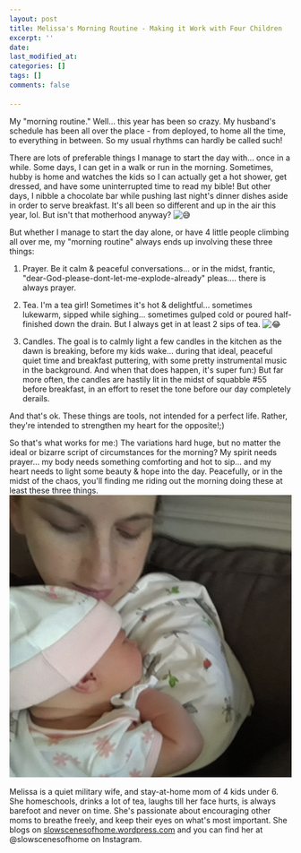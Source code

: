 ```yaml
---
layout: post
title: Melissa's Morning Routine - Making it Work with Four Children
excerpt: ''
date: 
last_modified_at: 
categories: []
tags: []
comments: false

---
```

My "morning routine." Well... this year has been so crazy. My husband's schedule has been all over the place - from deployed, to home all the time, to everything in between. So my usual rhythms can hardly be called such!  
  
There are lots of preferable things I manage to start the day with... once in a while. Some days, I can get in a walk or run in the morning. Sometimes, hubby is home and watches the kids so I can actually get a hot shower, get dressed, and have some uninterrupted time to read my bible! But other days, I nibble a chocolate bar while pushing last night's dinner dishes aside in order to serve breakfast. It's all been so different and up in the air this year, lol. But isn't that motherhood anyway? ![😅](https://mail.google.com/mail/e/1f605)  
  
But whether I manage to start the day alone, or have 4 little people climbing all over me, my "morning routine" always ends up involving these three things:  
  
1) Prayer. Be it calm & peaceful conversations... or in the midst, frantic, "dear-God-please-dont-let-me-explode-already" pleas.... there is always prayer.  
  
2) Tea. I'm a tea girl! Sometimes it's hot & delightful... sometimes lukewarm, sipped while sighing... sometimes gulped cold or poured half-finished down the drain. But I always get in at least 2 sips of tea. ![😂](https://mail.google.com/mail/e/1f602)  
  
3) Candles. The goal is to calmly light a few candles in the kitchen as the dawn is breaking, before my kids wake... during that ideal, peaceful quiet time and breakfast puttering, with some pretty instrumental music in the background. And when that does happen, it's super fun:) But far more often, the candles are hastily lit in the midst of squabble #55 before breakfast, in an effort to reset the tone before our day completely derails.   
  
And that's ok. These things are tools, not intended for a perfect life. Rather, they're intended to strengthen my heart for the opposite!;)  
  
So that's what works for me:) The variations hard huge, but no matter the ideal or bizarre script of circumstances for the morning? My spirit needs prayer... my body needs something comforting and hot to sip... and my heart needs to light some beauty & hope into the day. Peacefully, or in the midst of the chaos, you'll finding me riding out the morning doing these at least these three things.![](/assets/img/img_20191123_203758_783.jpg)

Melissa is a quiet military wife, and stay-at-home mom of 4 kids under 6. She homeschools, drinks a lot of tea, laughs till her face hurts, is always barefoot and never on time. She's passionate about encouraging other moms to breathe freely, and keep their eyes on what's most important. She blogs on [slowscenesofhome.wordpress.com](http://slowscenesofhome.wordpress.com/) and you can find her at @slowscenesofhome on Instagram.